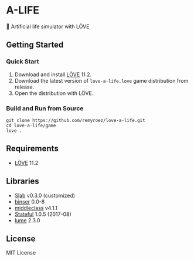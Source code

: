 # A-LIFE
:hatching_chick: Artificial life simulator with LÖVE

## Getting Started

### Quick Start

1. Download and install [LÖVE](https://love2d.org/) 11.2.
1. Download the latest version of `love-a-life.love` game distribution from release.
1. Open the distribution with LÖVE.

### Build and Run from Source

```
git clone https://github.com/remyroez/love-a-life.git
cd love-a-life/game
love .
```

## Requirements

- [LÖVE](https://love2d.org/) 11.2

## Libraries

- [Slab](https://github.com/coding-jackalope/Slab) v0.3.0 (customized)
- [binser](https://github.com/bakpakin/binser) 0.0-8
- [middleclass](https://github.com/kikito/middleclass) v4.1.1
- [Stateful](https://github.com/kikito/stateful.lua) 1.0.5 (2017-08)
- [lume](https://github.com/rxi/lume/tree/d8c2eddc10af994ad4956cf0b7ae7188e86db47e) 2.3.0

## License

MIT License
